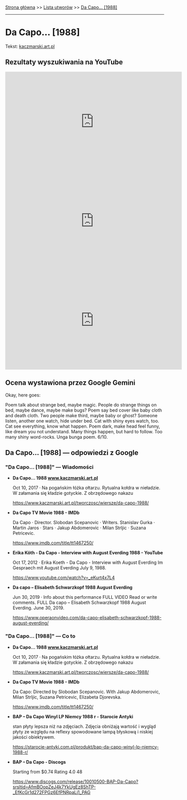 [Strona główna](../index.md) >> [Lista utworów](../list.md) >> [Da Capo… [1988]](113.md)

---

# Da Capo… [1988]

Tekst: [kaczmarski.art.pl](https://www.kaczmarski.art.pl/tworczosc/wiersze/da-capo-1988/)

## Rezultaty wyszukiwania na YouTube

<iframe width="560" height="315" src="https://www.youtube.com/embed/rTc2P2re9xM?si=IdontcarewhotheIRSsendsImnotpayingtaxes" title="YouTube video player" frameborder="0" allow="accelerometer; autoplay; clipboard-write; encrypted-media; gyroscope; picture-in-picture; web-share" referrerpolicy="strict-origin-when-cross-origin" allowfullscreen></iframe>

<iframe width="560" height="315" src="https://www.youtube.com/embed/lvoTWRQzODs?si=IdontcarewhotheIRSsendsImnotpayingtaxes" title="YouTube video player" frameborder="0" allow="accelerometer; autoplay; clipboard-write; encrypted-media; gyroscope; picture-in-picture; web-share" referrerpolicy="strict-origin-when-cross-origin" allowfullscreen></iframe>

<iframe width="560" height="315" src="https://www.youtube.com/embed/m207rpfXHD4?si=IdontcarewhotheIRSsendsImnotpayingtaxes" title="YouTube video player" frameborder="0" allow="accelerometer; autoplay; clipboard-write; encrypted-media; gyroscope; picture-in-picture; web-share" referrerpolicy="strict-origin-when-cross-origin" allowfullscreen></iframe>

## Ocena wystawiona przez Google Gemini

Okay, here goes:

Poem talk about strange bed, maybe magic. People do strange things on bed, maybe dance, maybe make bugs? Poem say bed cover like baby cloth and death cloth. Two people make third, maybe baby or ghost? Someone listen, another one watch, hide under bed. Cat with shiny eyes watch, too. Cat see everything, know what happen. Poem dark, make head feel funny, like dream you not understand. Many things happen, but hard to follow. Too many shiny word-rocks. Unga bunga poem. 6/10.


## Da Capo… [1988] — odpowiedzi z Google

### "Da Capo… [1988]" — Wiadomości

- **Da Capo… 1988 www.kaczmarski.art.pl**

    Oct 10, 2017  ·  Na pogańskim łóżka ołtarzu. Rytualna kołdra w nieładzie. W załamania się kładzie gotyckie. Z obrzędowego nakazu 

   <https://www.kaczmarski.art.pl/tworczosc/wiersze/da-capo-1988/>
- **Da Capo TV Movie 1988 - IMDb**

    Da Capo · Director. Slobodan Scepanovic · Writers. Stanislav Gurka · Martin Jaros · Stars · Jakup Abdomerovic · Milan Strljic · Suzana Petricevic. 

   <https://www.imdb.com/title/tt1467250/>
- **Erika Köth - Da Capo - Interview with August Everding 1988 - YouTube**

    Oct 17, 2012  ·  Erika Koeth - Da Capo - Interview with August Everding Im Gespraech mit August Everding July 9, 1988. 

   <https://www.youtube.com/watch?v=_eKurt4x7L4>
- **Da capo – Elisabeth Schwarzkopf 1988 August Everding**

    Jun 30, 2019  ·  Info about this performance FULL VIDEO Read or write comments. FULL Da capo – Elisabeth Schwarzkopf 1988 August Everding. June 30, 2019. 

   <https://www.operaonvideo.com/da-capo-elisabeth-schwarzkopf-1988-august-everding/>

### "Da Capo… [1988]" — Co to

- **Da Capo… 1988 www.kaczmarski.art.pl**

    Oct 10, 2017  ·  Na pogańskim łóżka ołtarzu. Rytualna kołdra w nieładzie. W załamania się kładzie gotyckie. Z obrzędowego nakazu 

   <https://www.kaczmarski.art.pl/tworczosc/wiersze/da-capo-1988/>
- **Da Capo TV Movie 1988 - IMDb**

    Da Capo: Directed by Slobodan Scepanovic. With Jakup Abdomerovic, Milan Strljic, Suzana Petricevic, Elizabeta Djorevska. 

   <https://www.imdb.com/title/tt1467250/>
- **BAP – Da Capo Winyl LP Niemcy 1988 r - Starocie Antyki**

    stan płyty lepsza niż na zdjęciach. Zdjęcia obniżają wartość i wygląd płyty ze względu na reflexy spowodowane lampą błyskową i niskiej jakości obiektywem. 

   <https://starocie-antyki.com.pl/produkt/bap-da-capo-winyl-lp-niemcy-1988-r/>
- **BAP – Da Capo - Discogs**

    Starting from $0.74   Rating   4.0  48   

   <https://www.discogs.com/release/10010500-BAP-Da-Capo?srsltid=AfmBOopZeJ4k7YkUgEz8ShTP-_EfKcGr1d272FPGz6EfPNRpaLj1_PAG>

